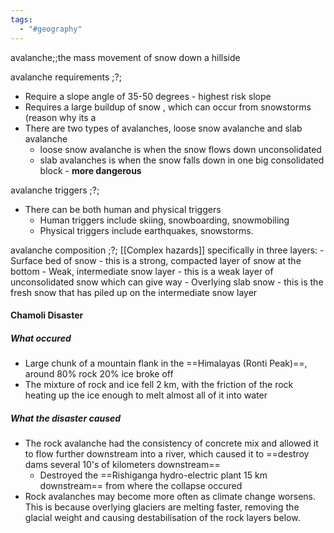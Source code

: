 ```yaml
---
tags:
  - "#geography"
---
```


avalanche;;the mass movement of snow down a hillside
<!--SR:!2024-04-20,3,250-->

avalanche requirements
;?;
- Require a slope angle of 35-50 degrees - highest risk slope
- Requires a large buildup of snow , which can occur from snowstorms (reason why its a
- There are two types of avalanches, loose snow avalanche and slab avalanche
	- loose snow avalanche is when the snow flows down unconsolidated
	- slab avalanches is when the snow falls down in one big consolidated block - **more dangerous**
<!--SR:!2024-04-18,1,230-->


avalanche triggers
;?;
- There can be both human and physical triggers
	- Human triggers include skiing, snowboarding, snowmobiling
	- Physical triggers include earthquakes, snowstorms.
<!--SR:!2024-04-18,1,230-->

avalanche composition
;?;
[[Complex hazards]] specifically in three layers:
	- Surface bed of snow - this is a strong, compacted layer of snow at the bottom
	- Weak, intermediate snow layer - this is a weak layer of unconsolidated snow which can give way
	- Overlying slab snow - this is the fresh snow that has piled up on the intermediate snow layer
<!--SR:!2024-04-18,1,230-->


#### Chamoli Disaster


##### What occured
- Large chunk of a mountain flank in the ==Himalayas (Ronti Peak)==, around 80% rock 20% ice broke off
- The mixture of rock and ice fell 2 km, with the friction of the rock heating up the ice enough to melt almost all of it into water
<!--SR:!2024-04-18,1,225-->

##### What the disaster caused
- The rock avalanche had the consistency of concrete mix and allowed it to flow further downstream into a river, which caused it to ==destroy dams several 10's of kilometers downstream==
	- Destroyed the ==Rishiganga hydro-electric plant 15 km downstream== from where the collapse occured
- Rock avalanches may become more often as climate change worsens. This is because overlying glaciers are melting faster, removing the glacial weight and causing destabilisation of the rock layers below.
<!--SR:!2024-04-20,3,250!2024-04-18,1,225-->


